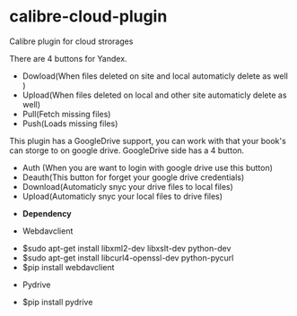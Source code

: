 # calibre-cloud-plugin
Calibre plugin for cloud strorages

There are 4 buttons for Yandex.

* Dowload(When files deleted on site and local automaticly delete as well )
* Upload(When files deleted on local and other site automaticly delete as well) 
* Pull(Fetch missing files) 
* Push(Loads missing files)

This plugin has a GoogleDrive support, you can work with that your book's can storge to on google drive. GoogleDrive side has a 4 button. 

* Auth (When you are want to login with google drive use this button) 
* Deauth(This button for forget your google drive credentials) 
* Download(Automaticly snyc your drive files to local files) 
* Upload(Automaticly snyc your local files to drive files)

- **Dependency**

 * Webdavclient

- $sudo apt-get install libxml2-dev libxslt-dev python-dev 
- $sudo apt-get install libcurl4-openssl-dev python-pycurl 
- $pip install webdavclient

 * Pydrive 
- $pip install pydrive
